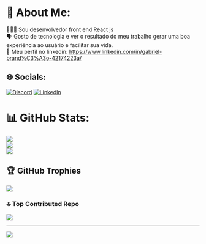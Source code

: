 # 💫 About Me:

👨🏽‍💻 Sou desenvolvedor front end React js<br>
🗣️ Gosto de tecnologia e ver o resultado do meu trabalho gerar uma boa experiência ao usuário e facilitar sua vida.<br>
💬 Meu perfil no linkedin: https://www.linkedin.com/in/gabriel-brand%C3%A3o-42174223a/

## 🌐 Socials:
[![Discord](https://img.shields.io/badge/Discord-%237289DA.svg?logo=discord&logoColor=white)](https://discord.gg/gabrielbrandao9923) [![LinkedIn](https://img.shields.io/badge/LinkedIn-%230077B5.svg?logo=linkedin&logoColor=white)](https://linkedin.com/in/https://www.linkedin.com/in/gabriel-brand%C3%A3o-42174223a/) 
# 📊 GitHub Stats:
![](https://github-readme-stats.vercel.app/api?username=Gabriel372&theme=dark&hide_border=false&include_all_commits=false&count_private=false)<br/>
![](https://github-readme-streak-stats.herokuapp.com/?user=Gabriel372&theme=dark&hide_border=false)<br/>
![](https://github-readme-stats.vercel.app/api/top-langs/?username=Gabriel372&theme=dark&hide_border=false&include_all_commits=false&count_private=false&layout=compact)

## 🏆 GitHub Trophies
![](https://github-profile-trophy.vercel.app/?username=Gabriel372&theme=radical&no-frame=false&no-bg=false&margin-w=4)

### 🔝 Top Contributed Repo
![](https://github-contributor-stats.vercel.app/api?username=Gabriel372&limit=5&theme=nord&combine_all_yearly_contributions=true)

---
[![](https://visitcount.itsvg.in/api?id=Gabriel372&icon=0&color=1)](https://visitcount.itsvg.in)

<!-- Proudly created with GPRM ( https://gprm.itsvg.in ) -->
